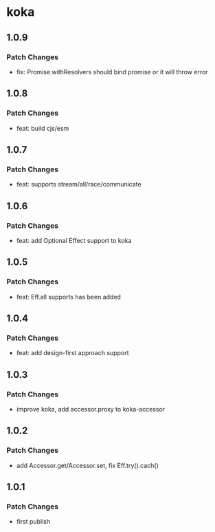 # koka

## 1.0.9

### Patch Changes

-   fix: Promise.withResolvers should bind promise or it will throw error

## 1.0.8

### Patch Changes

-   feat: build cjs/esm

## 1.0.7

### Patch Changes

-   feat: supports stream/all/race/communicate

## 1.0.6

### Patch Changes

-   feat: add Optional Effect support to koka

## 1.0.5

### Patch Changes

-   feat: Eff.all supports has been added

## 1.0.4

### Patch Changes

-   feat: add design-first approach support

## 1.0.3

### Patch Changes

-   improve koka, add accessor.proxy to koka-accessor

## 1.0.2

### Patch Changes

-   add Accessor.get/Accessor.set, fix Eff.try().cach()

## 1.0.1

### Patch Changes

-   first publish
